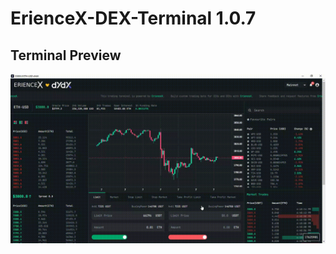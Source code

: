 # ErienceX-DEX-Terminal 1.0.7

## Terminal Preview
![Terminal Preview](https://raw.githubusercontent.com/erience/eriencex-dex-terminal/aa1b51127a38a7144b8fe8231fe632d640362edd/terminal.gif)
